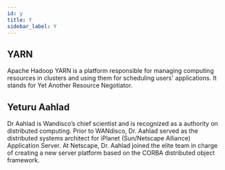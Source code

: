 ```yaml
---
id: y
title: Y
sidebar_label: Y
---
```


## YARN
Apache Hadoop YARN is a platform responsible for managing computing resources in clusters and using them for scheduling users' applications. It stands for Yet Another Resource Negotiator.

## Yeturu Aahlad
Dr Aahlad is Wandisco’s chief scientist and is recognized as a authority on distributed computing.
Prior to WANdisco, Dr. Aahlad served as the distributed systems architect for iPlanet (Sun/Netscape Alliance) Application Server. At Netscape, Dr. Aahlad joined the elite team in charge of creating a new server platform based on the CORBA distributed object framework.
